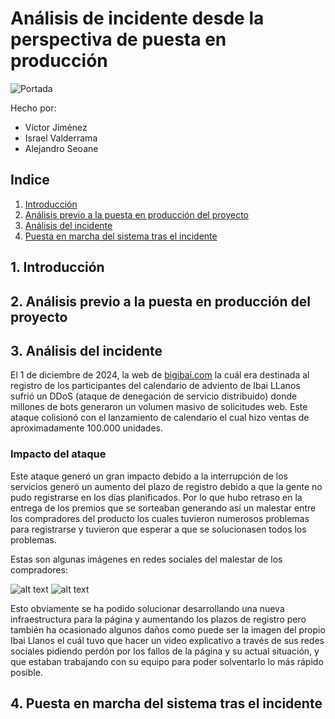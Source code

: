# Análisis de incidente desde la perspectiva de puesta en producción

![Portada](img/Portada.png)

Hecho por:

- Víctor Jiménez
- Israel Valderrama
- Alejandro Seoane

## Indice

1. [Introducción](#1-introducción)
2. [Análisis previo a la puesta en producción del proyecto](#2-análisis-previo-a-la-puesta-en-producción-del-proyecto)
3. [Análisis del incidente](#3-análisis-del-incidente)
4. [Puesta en marcha del sistema tras el incidente](#4-puesta-en-marcha-del-sistema-tras-el-incidente)

## 1. Introducción

## 2. Análisis previo a la puesta en producción del proyecto

## 3. Análisis del incidente
El 1 de diciembre de 2024, la web de [bigibai.com](https://www.bigibai.com/) la cuál era destinada al registro de los participantes del calendario de adviento de Ibai LLanos sufrió un DDoS (ataque de denegación de servicio distribuido) donde millones de bots generaron un volumen masivo de solicitudes web. Este ataque colisionó con el lanzamiento de calendario el cual hizo ventas de aproximadamente 100.000 unidades. 

### Impacto del ataque
Este ataque generó un gran impacto debido a la interrupción de los servicios generó un aumento del plazo de registro debido a que la gente no pudo registrarse en los días planificados. Por lo que hubo retraso en la entrega de los premios que se sorteaban generando así un malestar entre los compradores del producto los cuales tuvieron numerosos problemas para registrarse y tuvieron que esperar a que se solucionasen todos los problemas.

Estas son algunas imágenes en redes sociales del malestar de los compradores: 

![alt text](img/image.png)
![alt text](img/image1.png)

Esto obviamente se ha podido solucionar desarrollando una nueva infraestructura para la página y aumentando los plazos de registro pero también ha ocasionado algunos daños como puede ser la imagen del propio Ibai Llanos el cuál tuvo que hacer un video explicativo a través de sus redes sociales pidiendo perdón por los fallos de la página y su actual situación, y que estaban trabajando con su equipo para poder solventarlo lo más rápido posible. 
## 4. Puesta en marcha del sistema tras el incidente
